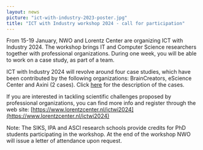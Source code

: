 ```yaml
---
layout: news
picture: "ict-with-industry-2023-poster.jpg"
title: "ICT with Industry workshop 2024 - call for participation"
---
```


From 15-19 January, NWO and Lorentz Center are organizing ICT with Industry 2024. The workshop brings IT and Computer Science researchers together with professional organizations. During one week, you will be able to work on a case study, as part of a team.

ICT with Industry 2024 will revolve around four case studies, which have been contributed by the following organizations: BrainCreators, eScience Center and Axini (2 cases). Click [here](https://www.lorentzcenter.nl/index.php?pntType=ConPagina&id=1941&conBestandId=3282&pntHandler=DownloadAction) for the description of the cases.

If you are interested in tackling scientific challenges proposed by professional organizations, you can find more info and register through the web site: [https://www.lorentzcenter.nl/ictwi2024](https://www.lorentzcenter.nl/ictwi2024)

Note: The SIKS, IPA and ASCI research schools provide credits for PhD students participating in the workshop. At the end of the workshop NWO will issue a letter of attendance upon request.